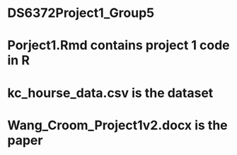 # DS6372Project1_Group5
# Porject1.Rmd contains project 1 code in R
# kc_hourse_data.csv is the dataset
# Wang_Croom_Project1v2.docx is the paper


